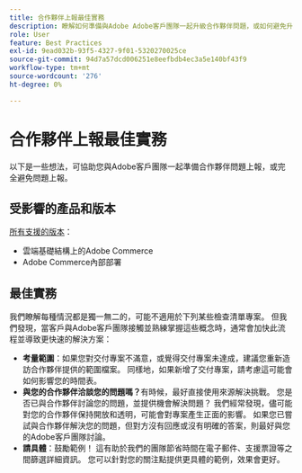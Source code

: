 ```yaml
---
title: 合作夥伴上報最佳實務
description: 瞭解如何準備與Adobe Adobe客戶團隊一起升級合作夥伴問題，或如何避免升級。
role: User
feature: Best Practices
exl-id: 9ead032b-93f5-4327-9f01-5320270025ce
source-git-commit: 94d7a57dcd006251e8eefbdb4ec3a5e140bf43f9
workflow-type: tm+mt
source-wordcount: '276'
ht-degree: 0%

---
```


# 合作夥伴上報最佳實務

以下是一些想法，可協助您與Adobe客戶團隊一起準備合作夥伴問題上報，或完全避免問題上報。

## 受影響的產品和版本

[所有支援的版本](../../../release/versions.md)：

* 雲端基礎結構上的Adobe Commerce
* Adobe Commerce內部部署

## 最佳實務

我們瞭解每種情況都是獨一無二的，可能不適用於下列某些檢查清單專案。 但我們發現，當客戶與Adobe客戶團隊接觸並熟練掌握這些概念時，通常會加快此流程並導致更快速的解決方案：

* **考量範圍**：如果您對交付專案不滿意，或覺得交付專案未達成，建議您重新造訪合作夥伴提供的範圍檔案。 同樣地，如果新增了交付專案，請考慮這可能會如何影響您的時間表。
* **與您的合作夥伴洽談您的問題嗎？**&#x200B;有時候，最好直接使用來源解決挑戰。 您是否已與合作夥伴討論您的問題，並提供機會解決問題？ 我們經常發現，儘可能對您的合作夥伴保持開放和透明，可能會對專案產生正面的影響。 如果您已嘗試與合作夥伴解決您的問題，但對方沒有回應或沒有明確的答案，則最好與您的Adobe客戶團隊討論。
* **請具體**：鼓勵範例！ 這有助於我們的團隊節省時間在電子郵件、支援票證等之間篩選詳細資訊。 您可以針對您的關注點提供更具體的範例，效果會更好。

